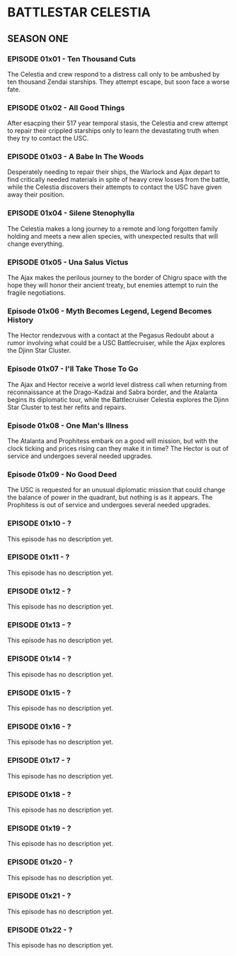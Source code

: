 # BATTLESTAR CELESTIA

## SEASON ONE

### EPISODE 01x01 - Ten Thousand Cuts
The Celestia and crew respond to a distress call only to be ambushed by ten thousand Zendai starships. They attempt escape, but soon face a worse fate.

### EPISODE 01x02 - All Good Things
After esacping their 517 year temporal stasis, the Celestia and crew attempt to repair their crippled starships only to learn the devastating truth when they try to contact the USC.

### EPISODE 01x03 - A Babe In The Woods
Desperately needing to repair their ships, the Warlock and Ajax depart to find critically needed materials in spite of heavy crew losses from the battle, while the Celestia discovers their attempts to contact the USC have given away their position.

### EPISODE 01x04 - Silene Stenophylla
The Celestia makes a long journey to a remote and long forgotten family holding and meets a new alien species, with unexpected results that will change everything.

### EPISODE 01x05 - Una Salus Victus
The Ajax makes the perilous journey to the border of Chigru space with the hope they will honor their ancient treaty, but enemies attempt to ruin the fragile negotiations.

### Episode 01x06 - Myth Becomes Legend, Legend Becomes History
The Hector rendezvous with a contact at the Pegasus Redoubt about a rumor involving what could be a USC Battlecruiser, while the Ajax explores the Djinn Star Cluster.

### Episode 01x07 - I'll Take Those To Go
The Ajax and Hector receive a world level distress call when returning from reconnaissance at the Drago-Kadzai and Sabra border, and the Atalanta begins its diplomatic tour,  while the Battlecruiser Celestia explores the Djinn Star Cluster to test her refits and repairs.

### Episode 01x08 - One Man's Illness
The Atalanta and Prophitess embark on a good will mission, but with the clock ticking and prices rising can they make it in time? The Hector is out of service and undergoes several needed upgrades.

### Episode 01x09 - No Good Deed
The USC is requested for an unusual diplomatic mission that could change the balance of power in the quadrant, but nothing is as it appears. The Prophitess is out of service and undergoes several needed upgrades.

### EPISODE 01x10 - ?
This episode has no description yet.

### EPISODE 01x11 - ?
This episode has no description yet.

### EPISODE 01x12 - ?
This episode has no description yet.

### EPISODE 01x13 - ?
This episode has no description yet.

### EPISODE 01x14 - ?
This episode has no description yet.

### EPISODE 01x15 - ?
This episode has no description yet.

### EPISODE 01x16 - ?
This episode has no description yet.

### EPISODE 01x17 - ?
This episode has no description yet.

### EPISODE 01x18 - ?
This episode has no description yet.

### EPISODE 01x19 - ?
This episode has no description yet.

### EPISODE 01x20 - ?
This episode has no description yet.

### EPISODE 01x21 - ?
This episode has no description yet.

### EPISODE 01x22 - ?
This episode has no description yet.

